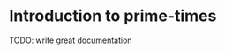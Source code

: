 # Introduction to prime-times

TODO: write [great documentation](http://jacobian.org/writing/what-to-write/)
